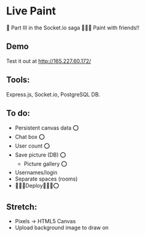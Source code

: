 # Live Paint
🎨  Part III in the Socket.io saga 🌈🌻🍭 Paint with friends!!

## Demo

Test it out at http://165.227.60.172/

## Tools:

Express.js, Socket.io, PostgreSQL DB.

## To do:

- Persistent canvas data :o:
- Chat box ⭕️
- User count ⭕️
- Save picture (DB) ⭕️
  - Picture gallery ⭕️
- Usernames/login
- Separate spaces (rooms)
- 🌱🌱🌱Deploy🌱🌱🌱⭕️

## Stretch:

- Pixels -> HTML5 Canvas
- Upload background image to draw on
